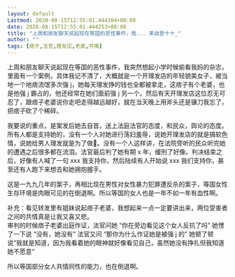 ```yaml
---
layout: default
Lastmod: 2020-08-15T12:55:01.444304+00:00
date: 2020-08-15T12:55:01.444253+00:00
title: "上周和朋友聊天说起现在等国的恶性事件，我... 来自登十十_"
author: ""
tags: [痞子,法官,理发店,老婆,共情]
---
```


上周和朋友聊天说起现在等国的恶性事件，我突然想起小学时候偷看我妈的杂志，里面有一个案例，具体我记不清了，大概就是一个开理发店的年轻貌美女子，被当地一个地痞流氓多次强 j，她每天理发挣的钱也全都被拿走，这痞子有个老婆，也是他强 j 霸占的，他还经常在她们面前强 j 另一个。然后有天开理发店这位忍无可忍了，跟痞子老婆说你走吧走得越远越好，就在当天晚上用斧头还是镰刀我忘了，把痞子砍了个稀碎。

我要说的重点，是案发后她去自首，送上法庭法官的态度，和民众，舆论的态度。所有人都是支持她的，没有一个人对她进行荡妇羞辱，说她开理发店的就是搞软色情，说她给男人理发就是为了做🐔。没有一个人这样讲，在法院旁听的民众听完她的遭遇之后很多都在流泪。法官最后判了她有期 x 年，缓刑了好像。判决结束之后，好像有人喊了一句 xxx 我支持你，然后陆续有人开始说 xxx 我们支持你，甚至还有人跑下来想去和她拥抱握手。

这是一九九几年的案子，再相比现在男性对女性暴力犯罪遭反杀的案子，等国女性生存环境是肉眼可见的在倒退啊。所以等国的女人也是一年不如一年有血性啊。

补充：看见转发里有姐妹说起痞子老婆，我想起来一点一定要讲出来，两位受害者之间的共情真是让我又喜又悲。  
审判的时候痞子老婆出庭作证，法官问她 “你在旁边看见这个女人反抗了吗” 她愣了一下说 “没有，她没有” 法官又问 “那你为什么作证她是被强 j 的” 她顿了顿说“我就是知道，因为我看着她的眼神就好像看见自己，虽然她没有挣扎但我知道她不愿意”

所以等国部分女人共情同性的能力，也在倒退啊。

